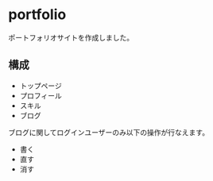 # portfolio

ポートフォリオサイトを作成しました。

## 構成
- トップページ
- プロフィール
- スキル
- ブログ

ブログに関してログインユーザーのみ以下の操作が行なえます。
- 書く
- 直す
- 消す
